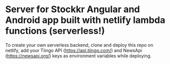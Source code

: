 # Server for Stockkr Angular and Android app built with netlify lambda functions (serverless!)
To create your own serverless backend, clone and deploy this repo on netlify, add your Tiingo API (https://api.tiingo.com/) and NewsApi (https://newsapi.org/) keys as environment variables while deploying.
